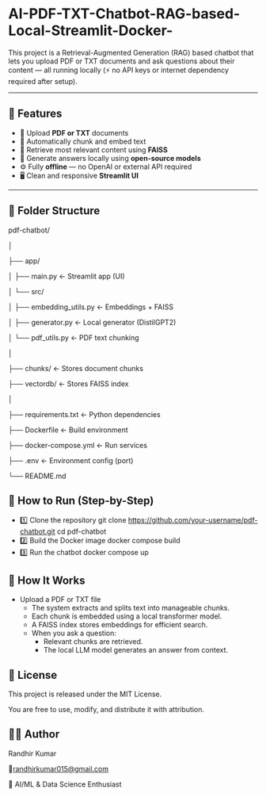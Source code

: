 # AI-PDF-TXT-Chatbot-RAG-based-Local-Streamlit-Docker-
This project is a Retrieval-Augmented Generation (RAG) based chatbot that lets you upload PDF or TXT documents and ask questions about their content — all running locally (⚡ no API keys or internet dependency required after setup).

---

## 🚀 Features

- 📂 Upload **PDF or TXT** documents
- 🧠 Automatically chunk and embed text
- 🔎 Retrieve most relevant content using **FAISS**
- 💬 Generate answers locally using **open-source models**
- ⚙️ Fully **offline** — no OpenAI or external API required
- 🖥️ Clean and responsive **Streamlit UI**

---

## 📁 Folder Structure
pdf-chatbot/

│

├── app/

│   ├── main.py                     ← Streamlit app (UI)

│   └── src/

│       ├── embedding_utils.py      ← Embeddings + FAISS

│       ├── generator.py            ← Local generator (DistilGPT2)

│       └── pdf_utils.py            ← PDF text chunking

│

├── chunks/                         ← Stores document chunks

├── vectordb/                       ← Stores FAISS index

│

├── requirements.txt                ← Python dependencies

├── Dockerfile                      ← Build environment

├── docker-compose.yml              ← Run services

├── .env                            ← Environment config (port)

└── README.md


## 🚀 How to Run (Step-by-Step)
 - 1️⃣ Clone the repository
    git clone https://github.com/your-username/pdf-chatbot.git
    cd pdf-chatbot
- 2️⃣ Build the Docker image
    docker compose build
- 3️⃣ Run the chatbot
    docker compose up

## 🧩 How It Works
- Upload a PDF or TXT file
   - The system extracts and splits text into manageable chunks.
   - Each chunk is embedded using a local transformer model.
   - A FAISS index stores embeddings for efficient search.
   - When you ask a question:
        - Relevant chunks are retrieved.
        - The local LLM model generates an answer from context.

## 📜 License
   This project is released under the MIT License.
   
   You are free to use, modify, and distribute it with attribution.
 
## 👨‍💻 Author
Randhir Kumar

📧randhirkumar015@gmail.com

💼 AI/ML & Data Science Enthusiast
